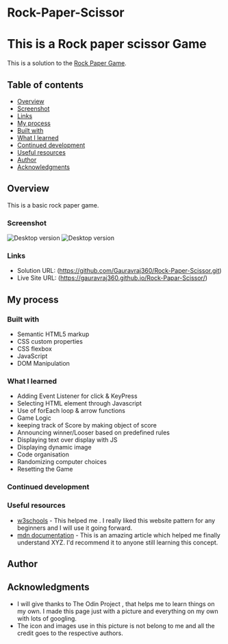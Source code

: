 # Rock-Paper-Scissor

# This is a Rock paper scissor Game
This is a solution to the [Rock Paper Game](https://www.theodinproject.com/lessons/foundations-revisiting-rock-paper-scissors).

## Table of contents

- [Overview](#overview)
- [Screenshot](#screnshot)
- [Links](#links)
- [My process](#my-process)
- [Built with](#built-with)
- [What I learned](#what-i-learned)
- [Continued development](#continued-development)
- [Useful resources](#useful-resources)
- [Author](#author)
- [Acknowledgments](#acknowledgments)

## Overview
This is a basic rock paper game.

### Screenshot

![Desktop version]()
![Desktop version]()

### Links

- Solution URL: (https://github.com/Gauravraj360/Rock-Paper-Scissor.git)
- Live Site URL: (https://gauravraj360.github.io/Rock-Papar-Scissor/)

## My process

### Built with
- Semantic HTML5 markup
- CSS custom properties
- CSS flexbox
- JavaScript
- DOM Manipulation

### What I learned
- Adding Event Listener for click & KeyPress
- Selecting HTML element through Javascript
- Use of forEach loop & arrow functions
- Game Logic
- keeping track of Score by making object of score
- Announcing winner/Looser based on predefined rules
- Displaying text over display with JS
- Displaying dynamic image
- Code organisation
- Randomizing computer choices
- Resetting the Game

### Continued development

### Useful resources

- [w3schools](https://www.w3schools.com) - This helped me . I really liked this website pattern for any beginners and I will use it going forward.
- [mdn documentation](https://www.devdocs.io) - This is an amazing article which helped me finally understand XYZ. I'd recommend it to anyone still learning this concept.

## Author

## Acknowledgments
- I will give thanks to The Odin Project , that helps me to learn things on my own. I made this page just with a picture and everything on my own with lots of googling.
- The icon and images use in this picture is not belong to me and all the credit goes to the respective authors.
